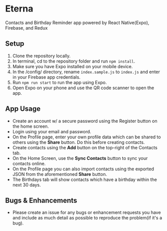 # Eterna
Contacts and Birthday Reminder app powered by React Native(Expo), Firebase, and Redux 

## Setup
1. Clone the repository locally.
2. In terminal, cd to the repository folder and run `npm install`.
3. Make sure you have Expo installed on your mobile device.
4. In the /config/ directory, rename `index.sample.js` to `index.js` and enter in your Firebase app credentials.
5. Run `npm run start` to run the app using Expo.
6. Open Expo on your phone and use the QR code scanner to open the app.

## App Usage
* Create an account w/ a secure password using the Register button on the home screen. 
* Login using your email and password.
* On the Profile page, enter your own profile data which can be shared to others using the **Share** button. Do this before creating contacts.
* Create contacts using the **Add** button on the top-right of the Contacts tab.
* On the Home Screen, use the **Sync Contacts** button to sync your contacts online.
* On the Profile page you can also import contacts using the exported JSON from the aforementioned **Share** button.
* The Birthdays tab will show contacts which have a birthday within the next 30 days.

## Bugs & Enhancements

* Please create an issue for any bugs or enhancement requests you have and include as much detail as possible to reproduce the problem(if it's a bug).
